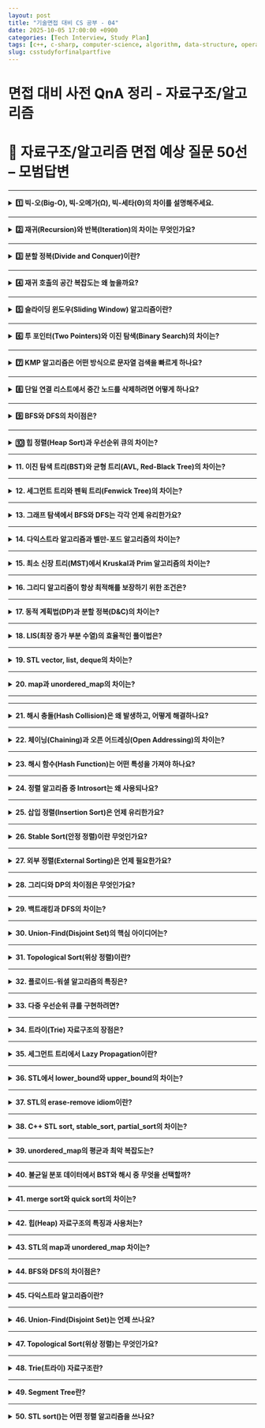 ```yaml
---
layout: post
title: "기술면접 대비 CS 공부 - 04"
date: 2025-10-05 17:00:00 +0900
categories: [Tech Interview, Study Plan]
tags: [c++, c-sharp, computer-science, algorithm, data-structure, operating-system, network, database, design-pattern, unity, unreal]
slug: csstudyforfinalpartfive
---
```


# 면접 대비 사전 QnA 정리 - 자료구조/알고리즘


# 🔷 자료구조/알고리즘 면접 예상 질문 50선 – 모범답변

---

<details>
<summary><strong>1️⃣ 빅-오(Big-O), 빅-오메가(Ω), 빅-세타(Θ)의 차이를 설명해주세요.</strong></summary>

<strong>🧠 핵심 요약</strong>  
- **Big-O:** 최악의 경우 시간복잡도  
- **Big-Ω:** 최선의 경우 시간복잡도  
- **Big-Θ:** 평균적인(상한과 하한이 동일한) 시간복잡도  

---

<strong>🔹 상세설명</strong>  
- **Big-O (Upper Bound)** : 알고리즘이 수행되는 *최대 실행 시간*의 상한을 의미합니다.  
  예: O(n²) → 입력이 커져도 n²보다 빠르다.  
- **Big-Ω (Lower Bound)** : 알고리즘이 보장하는 *최소 실행 시간*입니다.  
  예: Ω(n) → 최소 n번은 수행된다.  
- **Big-Θ (Tight Bound)** : 상한과 하한이 일치하는 경우, 평균적인 수행 시간입니다.  
  예: Θ(n log n) → 평균적으로 n log n 정도의 성능을 가진다.  

---

<strong>💬 면접식 답변</strong>  
Big-O는 “최악의 경우”, Big-Ω는 “최선의 경우”, Big-Θ는 “평균적인 경우”를 의미합니다.  
일반적으로 우리는 Big-O를 가장 많이 사용하며, 이는 알고리즘의 상한 복잡도를 통해  
성능을 보수적으로 평가하기 위함입니다.

</details>

---

<details>
<summary><strong>2️⃣ 재귀(Recursion)와 반복(Iteration)의 차이는 무엇인가요?</strong></summary>

<strong>🧠 핵심 요약</strong>  
- 재귀는 **함수 자신을 호출**하는 방식,  
- 반복은 **루프(while, for)** 를 통해 반복 수행하는 구조입니다.

---

<strong>🔹 상세설명</strong>  
- **재귀:**  
  - 함수 호출 스택을 사용  
  - 가독성 높지만 오버헤드가 큼  
  - 종료 조건(Base Case) 필수  
- **반복:**  
  - 변수만으로 루프 제어  
  - 메모리 효율적  
  - 상태를 명시적으로 관리해야 함  
- **꼬리 재귀 최적화:**  
  - 컴파일러가 마지막 호출을 반복문처럼 처리하여 스택 사용을 줄이는 최적화 기법.  

---

<strong>💬 면접식 답변</strong>  
재귀는 함수가 자기 자신을 호출하면서 문제를 분할하는 방식이고,  
반복은 명시적인 루프를 통해 상태를 갱신하며 해결합니다.  
재귀는 코드가 간결하지만 스택 오버플로우 위험이 있고,  
반복은 안정적이지만 구조가 다소 복잡할 수 있습니다.

</details>

---

<details>
<summary><strong>3️⃣ 분할 정복(Divide and Conquer)이란?</strong></summary>

<strong>🧠 핵심 요약</strong>  
문제를 **작은 부분으로 분할(Divide)** → 각 부분을 **재귀적으로 정복(Conquer)** →  
**결합(Combine)** 하는 알고리즘 설계 기법입니다.

---

<strong>🔹 상세설명</strong>  
- **대표 알고리즘:**  
  - Merge Sort, Quick Sort, Binary Search, FFT 등  
- **복잡도:** 대부분 O(n log n) 형태  
- **핵심 아이디어:**  
  - 동일한 하위 문제로 쪼개면 효율적  
  - 독립적인 부분 문제는 병렬화 가능  

---

<strong>💬 면접식 답변</strong>  
분할 정복은 큰 문제를 여러 개의 작은 문제로 나누고,  
각각을 해결한 뒤 결과를 합치는 방식입니다.  
대표적인 예로 Merge Sort나 Quick Sort가 있습니다.

</details>

---

<details>
<summary><strong>4️⃣ 재귀 호출의 공간 복잡도는 왜 높을까요?</strong></summary>

<strong>🧠 핵심 요약</strong>  
재귀는 호출될 때마다 **스택 프레임이 새로 생성**되기 때문에,  
함수 호출 깊이만큼의 추가 메모리를 사용합니다.

---

<strong>🔹 상세설명</strong>  
- 각 호출은 독립적인 **지역 변수, 매개변수, 반환 주소**를 포함한 스택 프레임을 생성  
- 깊은 재귀 → 스택 메모리 초과(Stack Overflow) 위험  
- 꼬리 재귀 최적화를 통해 일부 언어(C#, Scheme 등)는 이를 반복문으로 변환 가능  

---

<strong>💬 면접식 답변</strong>  
재귀 호출은 함수마다 스택에 새로운 프레임을 할당하기 때문에  
호출 깊이에 따라 공간 복잡도가 증가합니다.  
그래서 반복문으로 대체하거나 꼬리 재귀 최적화를 활용해 메모리 사용을 줄이기도 합니다.

</details>

---

<details>
<summary><strong>5️⃣ 슬라이딩 윈도우(Sliding Window) 알고리즘이란?</strong></summary>

<strong>🧠 핵심 요약</strong>  
배열이나 문자열에서 **연속된 구간(subarray)** 을 효율적으로 탐색하기 위한  
O(n) 시간 복잡도의 최적화 알고리즘입니다.

---

<strong>🔹 상세설명</strong>  
- **기본 원리:**  
  - 두 포인터를 사용해 윈도우의 시작과 끝을 관리  
  - 한쪽 포인터만 이동시켜 중복 계산 제거  
- **적용 사례:**  
  - 최대/최소 구간 합, 문자열 내 중복 문자 검사, 부분합 문제 등  
- **복잡도:**  
  - 시간 O(n), 공간 O(1) 또는 O(k)

---

<strong>💬 면접식 답변</strong>  
슬라이딩 윈도우는 배열 내의 연속된 부분을 효율적으로 탐색하는 기법으로,  
두 포인터를 이용해 이전 계산을 재활용하면서 불필요한 연산을 줄입니다.  
예를 들어, 최대 부분합이나 문자열 내 유효 윈도우 탐색 문제에서 자주 사용됩니다.

</details>

---

<details>
<summary><strong>6️⃣ 투 포인터(Two Pointers)와 이진 탐색(Binary Search)의 차이는?</strong></summary>

<strong>🧠 핵심 요약</strong>  
- 투 포인터: **선형적 탐색 기반의 구간 확장 기법**  
- 이진 탐색: **정렬된 배열에서 중간값 기준 절반씩 제거하는 탐색 기법**

---

<strong>🔹 상세설명</strong>  
- **Two Pointers:**  
  - 정렬/연속 데이터 기반  
  - 시작점과 끝점을 조절해 조건 만족  
  - O(n)  
- **Binary Search:**  
  - 정렬된 데이터 전제  
  - 중간값 기준으로 반씩 나누어 탐색  
  - O(log n)  

---

<strong>💬 면접식 답변</strong>  
투 포인터는 선형 탐색 기반으로 연속된 범위를 다루는 반면,  
이진 탐색은 정렬된 데이터에서 중간값을 기준으로 절반을 제거하는 방식입니다.  
문제 조건이 “연속 구간”이면 투 포인터,  
“정렬된 데이터의 특정 값 탐색”이면 이진 탐색을 씁니다.

</details>

---

<details>
<summary><strong>7️⃣ KMP 알고리즘은 어떤 방식으로 문자열 검색을 빠르게 하나요?</strong></summary>

<strong>🧠 핵심 요약</strong>  
KMP는 불일치가 발생했을 때 **이전 비교 정보를 활용하여 불필요한 재탐색을 피하는 문자열 탐색 알고리즘**입니다.

---

<strong>🔹 상세설명</strong>  
- **핵심:** Prefix-Suffix 배열(Partial Match Table)을 이용해 점프  
- **시간복잡도:** O(n + m)  
- **장점:** 불일치 발생 시 이미 일치한 접두사 정보를 활용  
- **비교:** Brute-Force는 O(nm)  

---

<strong>💬 면접식 답변</strong>  
KMP는 문자열 검색 시 접두사/접미사 일치 정보를 미리 계산해두고,  
불일치가 발생하더라도 중복 비교를 피하는 방식으로 동작합니다.  
결과적으로 모든 문자를 한 번씩만 비교하므로 O(n + m) 시간에 동작합니다.

</details>

---

<details>
<summary><strong>8️⃣ 단일 연결 리스트에서 중간 노드를 삭제하려면 어떻게 하나요?</strong></summary>

<strong>🧠 핵심 요약</strong>  
중간 노드를 삭제하려면 **다음 노드의 데이터를 현재 노드에 복사하고, 다음 노드를 건너뛰는 방식**을 사용합니다.

---

<strong>🔹 상세설명</strong>  
- **이유:** 단일 리스트는 이전 노드를 알 수 없음  
- **과정:**  
  1. next 노드의 값 복사  
  2. next 노드를 삭제  
- **복잡도:** O(1)  

---

<strong>💬 면접식 답변</strong>  
단일 연결 리스트에서는 이전 노드를 모를 수 있기 때문에,  
삭제하려는 노드에 다음 노드의 값을 덮어쓰고,  
그 다음 노드를 삭제하는 방식으로 중간 노드를 제거할 수 있습니다.

</details>

---

<details>
<summary><strong>9️⃣ BFS와 DFS의 차이점은?</strong></summary>

<strong>🧠 핵심 요약</strong>  
- BFS: **큐를 이용한 너비 우선 탐색**  
- DFS: **스택(또는 재귀)을 이용한 깊이 우선 탐색**

---

<strong>🔹 상세설명</strong>  
- **BFS:**  
  - 가까운 노드부터 방문  
  - 최단 경로 탐색에 적합  
  - 큐 사용  
- **DFS:**  
  - 한 경로를 끝까지 탐색  
  - 경로 탐색/백트래킹에 유용  
  - 재귀 또는 스택 사용  

---

<strong>💬 면접식 답변</strong>  
BFS는 가까운 노드부터 탐색하며 큐를 사용하고,  
DFS는 한 경로를 끝까지 탐색하며 스택을 사용합니다.  
그래서 BFS는 최단 경로, DFS는 경로 탐색 문제에 적합합니다.

</details>

---

<details>
<summary><strong>🔟 힙 정렬(Heap Sort)과 우선순위 큐의 차이는?</strong></summary>

<strong>🧠 핵심 요약</strong>  
둘 다 힙을 기반으로 하지만,  
**힙 정렬은 전체 데이터를 정렬**하고,  
**우선순위 큐는 필요한 원소만 순차적으로 관리**합니다.

---

<strong>🔹 상세설명</strong>  
- **힙 정렬:**  
  - 전체 정렬 수행 O(n log n)  
  - 불안정 정렬  
- **우선순위 큐:**  
  - 삽입/삭제 중심 O(log n)  
  - 전체 정렬은 아님  
- **차이점:**  
  - 목적의 차이 (전체 정렬 vs 실시간 우선순위 관리)

---

<strong>💬 면접식 답변</strong>  
힙 정렬은 전체 데이터를 힙 구조로 정렬하는 알고리즘이고,  
우선순위 큐는 삽입과 삭제 시 우선순위를 유지하는 자료구조입니다.  
즉, 정렬 전체를 목적으로 하느냐, 실시간 관리가 목적이냐의 차이입니다.

</details>

---

<details>
<summary><strong>11. 이진 탐색 트리(BST)와 균형 트리(AVL, Red-Black Tree)의 차이는?</strong></summary>

<strong>🧠 핵심 요약</strong>  
BST는 기본적으로 정렬된 트리 구조이지만,  
삽입 순서에 따라 편향될 수 있습니다.  
균형 트리는 삽입/삭제 시 높이를 자동으로 조정해 항상 O(log n) 복잡도를 유지합니다.

---

<strong>🔹 상세설명</strong>  
- **BST (Binary Search Tree)**  
  - 왼쪽 < 루트 < 오른쪽  
  - 평균 O(log n), 최악 O(n)  
- **AVL Tree**  
  - 높이 균형 트리, 회전으로 항상 균형 유지  
  - 탐색 빠름, 삽입/삭제는 다소 느림  
- **Red-Black Tree**  
  - 약한 균형 유지, 삽입/삭제 효율적  
  - STL의 map, set이 내부적으로 사용  

---

<strong>💬 면접식 답변</strong>  
BST는 정렬 탐색에 유용하지만 삽입 순서에 따라 편향될 수 있습니다.  
AVL과 Red-Black은 자동 균형 조정을 통해 항상 O(log n)을 보장하며,  
특히 Red-Black 트리는 C++ STL map과 set에서 사용됩니다.

</details>

---

<details>
<summary><strong>12. 세그먼트 트리와 펜윅 트리(Fenwick Tree)의 차이는?</strong></summary>

<strong>🧠 핵심 요약</strong>  
둘 다 구간 합이나 최소/최대값을 빠르게 계산하기 위한 자료구조지만,  
세그먼트 트리는 구조가 일반적이고, 펜윅 트리는 더 단순하고 메모리 효율적입니다.

---

<strong>🔹 상세설명</strong>  
- **세그먼트 트리:**  
  - 완전 이진 트리 기반  
  - 구간 합, 최소/최대 등 다양한 연산  
  - 공간 복잡도: O(4n)  
- **펜윅 트리:**  
  - 비트 연산 기반 (LSB 활용)  
  - 누적 합만 처리 가능  
  - 공간 복잡도: O(n)  

---

<strong>💬 면접식 답변</strong>  
세그먼트 트리는 범용적이며 구간 합, 최소값 등 다양한 연산에 쓰이고,  
펜윅 트리는 합계 전용이지만 구현이 간단하고 공간 효율이 좋습니다.

</details>

---

<details>
<summary><strong>13. 그래프 탐색에서 BFS와 DFS는 각각 언제 유리한가요?</strong></summary>

<strong>🧠 핵심 요약</strong>  
BFS는 최단 거리 탐색에,  
DFS는 깊은 탐색이나 백트래킹 문제에 유리합니다.

---

<strong>🔹 상세설명</strong>  
- **BFS:**  
  - 큐 사용, 너비 우선  
  - 최단 거리 탐색 (가중치 없음)  
- **DFS:**  
  - 스택/재귀 사용, 깊이 우선  
  - 백트래킹, 순열 생성에 적합  
- **복잡도:** 둘 다 O(V + E)

---

<strong>💬 면접식 답변</strong>  
BFS는 레벨 단위로 탐색해 최단 경로 문제에 적합하고,  
DFS는 경로 탐색, 순열, 백트래킹 문제에 자주 활용됩니다.

</details>

---

<details>
<summary><strong>14. 다익스트라 알고리즘과 벨만-포드 알고리즘의 차이는?</strong></summary>

<strong>🧠 핵심 요약</strong>  
둘 다 최단 경로 알고리즘이지만,  
다익스트라는 음수 가중치를 처리하지 못하고,  
벨만-포드는 음수 가중치까지 처리할 수 있습니다.

---

<strong>🔹 상세설명</strong>  
- **다익스트라:**  
  - O(E log V) (우선순위 큐)  
  - 음수 간선 불가  
- **벨만-포드:**  
  - O(VE)  
  - 음수 가중치/사이클 탐지 가능  
- **플로이드-워셜:**  
  - 모든 정점 쌍 최단경로 (O(V³))

---

<strong>💬 면접식 답변</strong>  
다익스트라는 양수 간선의 최단 경로를 빠르게 구할 수 있지만,  
음수 간선이 있다면 벨만-포드 알고리즘을 사용해야 합니다.  
벨만-포드는 음수 사이클 탐지도 가능합니다.

</details>

---

<details>
<summary><strong>15. 최소 신장 트리(MST)에서 Kruskal과 Prim 알고리즘의 차이는?</strong></summary>

<strong>🧠 핵심 요약</strong>  
Kruskal은 간선 중심 접근, Prim은 정점 중심 접근입니다.

---

<strong>🔹 상세설명</strong>  
- **Kruskal:**  
  - 간선을 가중치 순으로 정렬  
  - Union-Find로 사이클 방지  
  - 희소 그래프에 유리  
- **Prim:**  
  - 임의의 정점에서 시작, 인접 최소 간선 선택  
  - 밀집 그래프에 유리  

---

<strong>💬 면접식 답변</strong>  
Kruskal은 간선 위주로 최소 간선을 선택하고,  
Prim은 정점을 확장하며 최소 연결을 유지합니다.  
그래프가 희소하면 Kruskal, 밀집하면 Prim이 효율적입니다.

</details>

---

<details>
<summary><strong>16. 그리디 알고리즘이 항상 최적해를 보장하기 위한 조건은?</strong></summary>

<strong>🧠 핵심 요약</strong>  
그리디 알고리즘은 “매 순간 최선의 선택이 전체적으로도 최선”일 때만 최적해를 보장합니다.

---

<strong>🔹 상세설명</strong>  
- **필요 조건:**  
  - **탐욕적 선택 속성(Greedy Choice Property)**  
  - **최적 부분 구조(Optimal Substructure)**  
- **예시:**  
  - 거스름돈 문제(단위 일정할 때)  
  - 크루스칼/프림(MST), 허프만 코딩  

---

<strong>💬 면접식 답변</strong>  
그리디 알고리즘은 매 단계의 지역 최적해가 전역 최적해로 이어질 때만 성립합니다.  
그래서 탐욕적 선택 속성과 최적 부분 구조를 반드시 만족해야 합니다.

</details>

---

<details>
<summary><strong>17. 동적 계획법(DP)과 분할 정복(D&C)의 차이는?</strong></summary>

<strong>🧠 핵심 요약</strong>  
둘 다 문제를 나누는 방식이지만,  
DP는 **중복 부분 문제를 메모이제이션**으로 최적화합니다.

---

<strong>🔹 상세설명</strong>  
- **분할 정복:**  
  - 부분 문제 독립적  
  - 재귀 기반, 중복 계산 많음  
- **DP:**  
  - 부분 문제 중복 존재  
  - 결과를 저장(메모이제이션, 테이블화)  
  - 예: 피보나치, 배낭 문제  

---

<strong>💬 면접식 답변</strong>  
분할 정복은 문제를 나누어 해결하고 결합하는 구조지만,  
DP는 중복되는 계산을 캐싱하여 효율을 높입니다.  
즉, “분할 정복 + 저장”이 DP입니다.

</details>

---

<details>
<summary><strong>18. LIS(최장 증가 부분 수열)의 효율적인 풀이법은?</strong></summary>

<strong>🧠 핵심 요약</strong>  
이진 탐색을 활용해 O(N log N) 복잡도로 풀이할 수 있습니다.

---

<strong>🔹 상세설명</strong>  
- **기본 DP 방식:** O(N²)  
- **개선 방식:**  
  - 이진 탐색으로 부분 수열의 끝 원소 갱신  
  - `lower_bound`를 활용  
- **복원:** 추적 배열로 실제 수열 복원 가능  

---

<strong>💬 면접식 답변</strong>  
LIS는 단순 DP로는 O(N²)이지만,  
이진 탐색을 이용하면 O(N log N)으로 줄일 수 있습니다.  
C++의 `lower_bound`를 활용한 방식이 대표적입니다.

</details>

---

<details>
<summary><strong>19. STL vector, list, deque의 차이는?</strong></summary>

<strong>🧠 핵심 요약</strong>  
- **vector:** 연속된 메모리, 접근 빠름  
- **list:** 양방향 연결 리스트  
- **deque:** 양 끝 삽입/삭제가 빠름

---

<strong>🔹 상세설명</strong>  
| 컨테이너 | 내부 구조 | 랜덤 접근 | 삽입/삭제 | 특징 |
|-----------|------------|-------------|-------------|--------|
| vector | 배열 | O(1) | O(n) | 캐시 효율 우수 |
| list | 연결 리스트 | X | O(1) (노드 기준) | 양방향 순회 가능 |
| deque | 블록 메모리 | O(1) | O(1) (양 끝) | 양 끝 삽입 빠름 |

---

<strong>💬 면접식 답변</strong>  
vector는 접근이 빠르고, list는 중간 삽입이 빠릅니다.  
deque는 양쪽 끝 삽입/삭제에 최적화되어 있습니다.  
상황에 따라 접근 빈도나 삽입 패턴을 고려해 선택합니다.

</details>

---

<details>
<summary><strong>20. map과 unordered_map의 차이는?</strong></summary>

<strong>🧠 핵심 요약</strong>  
- **map:** 내부적으로 Red-Black Tree  
- **unordered_map:** 내부적으로 Hash Table  

---

<strong>🔹 상세설명</strong>  
| 구분 | map | unordered_map |
|------|-----|----------------|
| 내부 구조 | Red-Black Tree | Hash Table |
| 정렬 여부 | Key 정렬 | 순서 없음 |
| 탐색 복잡도 | O(log n) | 평균 O(1), 최악 O(n) |
| 메모리 사용 | 적음 | 많음 (버킷 관리) |

---

<strong>💬 면접식 답변</strong>  
map은 키가 자동 정렬되는 트리 기반 컨테이너로,  
탐색과 삽입이 O(log n)입니다.  
unordered_map은 해시 기반으로 평균 O(1) 속도를 가지지만,  
충돌이 많으면 성능이 저하될 수 있습니다.

</details>

---

---

<details>
<summary><strong>21. 해시 충돌(Hash Collision)은 왜 발생하고, 어떻게 해결하나요?</strong></summary>

<strong>🧠 핵심 요약</strong>  
서로 다른 키가 같은 해시 인덱스로 매핑될 때 충돌이 발생합니다.  
대표적인 해결 방식은 **체이닝(Chaining)** 과 **개방 주소법(Open Addressing)** 입니다.

---

<strong>🔹 상세설명</strong>  
- **충돌 원인:**  
  - 해시 함수의 불균일 분포  
  - 해시 테이블 크기 부족  
- **해결 방식:**  
  - **체이닝:** 같은 버킷에 연결 리스트로 저장  
  - **오픈 어드레싱:** 충돌 시 다른 슬롯 탐색 (선형, 제곱, 이중 해싱 등)  
- **성능:**  
  - 평균 O(1), 최악 O(n)

---

<strong>💬 면접식 답변</strong>  
해시 충돌은 서로 다른 키가 동일한 인덱스로 매핑될 때 발생합니다.  
보통 체이닝 방식으로 연결 리스트를 두거나,  
오픈 어드레싱으로 빈 슬롯을 찾아 해결합니다.

</details>

---

<details>
<summary><strong>22. 체이닝(Chaining)과 오픈 어드레싱(Open Addressing)의 차이는?</strong></summary>

<strong>🧠 핵심 요약</strong>  
체이닝은 버킷마다 리스트를 두는 구조,  
오픈 어드레싱은 빈 슬롯을 찾아 재배치하는 구조입니다.

---

<strong>🔹 상세설명</strong>  
| 구분 | 체이닝 | 오픈 어드레싱 |
|------|--------|----------------|
| 구조 | 버킷마다 연결 리스트 | 한 배열 내에서 재배치 |
| 공간 효율 | 낮음 | 높음 |
| 삭제 | 쉬움 | 어려움 (빈 공간 관리 필요) |
| 캐시 효율 | 낮음 | 높음 |
| C++ STL | unordered_map은 기본적으로 체이닝 사용 |

---

<strong>💬 면접식 답변</strong>  
체이닝은 충돌된 키를 리스트로 묶는 방식이고,  
오픈 어드레싱은 빈 슬롯을 탐색해 재배치하는 방식입니다.  
C++ unordered_map은 체이닝을 사용해 삭제를 단순화합니다.

</details>

---

<details>
<summary><strong>23. 해시 함수(Hash Function)는 어떤 특성을 가져야 하나요?</strong></summary>

<strong>🧠 핵심 요약</strong>  
좋은 해시 함수는 **균등성, 결정성, 계산 효율성**을 만족해야 합니다.

---

<strong>🔹 상세설명</strong>  
- **균등성(Uniformity):** 데이터가 버킷에 고르게 분포  
- **결정성(Deterministic):** 같은 입력 → 항상 같은 출력  
- **효율성(Efficiency):** 빠른 계산  
- **충돌 최소화:** 비트 마스킹, 소수 모듈로 연산 등 사용  

---

<strong>💬 면접식 답변</strong>  
좋은 해시 함수는 입력이 고르게 퍼지고, 계산이 빠르며,  
같은 입력에 항상 같은 결과를 내야 합니다.  
특히 해시 충돌을 줄이는 게 핵심입니다.

</details>

---

<details>
<summary><strong>24. 정렬 알고리즘 중 Introsort는 왜 사용되나요?</strong></summary>

<strong>🧠 핵심 요약</strong>  
Introsort는 **퀵정렬의 평균적 빠름 + 힙정렬의 안정된 최악 성능**을 결합한 하이브리드 정렬입니다.

---

<strong>🔹 상세설명</strong>  
- **구성:**  
  - 퀵정렬 사용  
  - 재귀 깊이가 일정 수준을 넘으면 힙정렬로 전환  
  - 소규모 데이터는 삽입정렬로 처리  
- **시간복잡도:** O(n log n)  
- **C++ STL의 std::sort에서 사용**

---

<strong>💬 면접식 답변</strong>  
Introsort는 평균적으로 빠른 퀵정렬을 사용하지만,  
편향 분할이 감지되면 힙정렬로 전환해 O(n log n)을 보장합니다.  
C++의 std::sort가 이 방식을 사용합니다.

</details>

---

<details>
<summary><strong>25. 삽입 정렬(Insertion Sort)은 언제 유리한가요?</strong></summary>

<strong>🧠 핵심 요약</strong>  
데이터 크기가 작거나, 이미 대부분 정렬된 경우 삽입 정렬이 효율적입니다.

---

<strong>🔹 상세설명</strong>  
- **시간복잡도:** O(n²), 최선 O(n)  
- **장점:** 구현 간단, 안정적(stable)  
- **적용:**  
  - 소규모 데이터 정렬  
  - Introsort, Merge Sort의 보조 정렬로 사용  

---

<strong>💬 면접식 답변</strong>  
삽입 정렬은 데이터가 거의 정렬되어 있거나 크기가 작을 때 효율적입니다.  
그래서 하이브리드 정렬(Introsort)에서도 부분 정렬에 사용됩니다.

</details>

---

<details>
<summary><strong>26. Stable Sort(안정 정렬)이란 무엇인가요?</strong></summary>

<strong>🧠 핵심 요약</strong>  
같은 값의 원소가 정렬 후에도 **입력 순서를 유지**하는 정렬입니다.

---

<strong>🔹 상세설명</strong>  
- **예시:** Merge Sort, Insertion Sort → 안정적  
- **비안정 정렬:** Quick Sort, Heap Sort  
- **필요한 경우:**  
  - 다중 키 정렬 (예: 이름, 점수)  
  - 정렬 후 순서 보존이 중요한 경우  

---

<strong>💬 면접식 답변</strong>  
안정 정렬은 동일한 값의 원소가 기존 순서를 유지하는 정렬입니다.  
대표적으로 Merge Sort와 Insertion Sort가 안정 정렬입니다.

</details>

---

<details>
<summary><strong>27. 외부 정렬(External Sorting)은 언제 필요한가요?</strong></summary>

<strong>🧠 핵심 요약</strong>  
데이터가 메모리에 한 번에 올라가지 않을 때,  
디스크 I/O를 고려한 정렬 알고리즘이 필요합니다.

---

<strong>🔹 상세설명</strong>  
- **적용 상황:** 대용량 로그, DB 파일  
- **구성:**  
  1. 데이터를 여러 블록으로 나누어 정렬  
  2. 외부 병합(External Merge)  
- **대표 알고리즘:** External Merge Sort  
- **복잡도:** O(n log n), I/O 최적화 중심  

---

<strong>💬 면접식 답변</strong>  
외부 정렬은 데이터가 메모리에 한 번에 들어오지 않을 때 사용합니다.  
보통 데이터를 여러 블록으로 나누어 각각 정렬 후,  
병합 단계에서 합치는 외부 병합 정렬을 사용합니다.

</details>

---

<details>
<summary><strong>28. 그리디와 DP의 차이점은 무엇인가요?</strong></summary>

<strong>🧠 핵심 요약</strong>  
그리디는 순간의 최적해를, DP는 전체 구조의 최적해를 구합니다.

---

<strong>🔹 상세설명</strong>  
| 구분 | 그리디 | 동적 계획법 |
|------|--------|--------------|
| 접근 방식 | 순간의 최선 선택 | 전체 상태 저장 |
| 중복 문제 | 없음 | 존재 |
| 최적 구조 | 항상 아님 | 항상 존재 |
| 예시 | 거스름돈, 허프만 코딩 | 배낭 문제, LIS |

---

<strong>💬 면접식 답변</strong>  
그리디는 순간의 최적해가 전체 최적해로 이어질 때만 유효하지만,  
DP는 모든 경우의 수를 저장하며 전체 최적해를 구합니다.

</details>

---

<details>
<summary><strong>29. 백트래킹과 DFS의 차이는?</strong></summary>

<strong>🧠 핵심 요약</strong>  
DFS는 깊이 탐색 자체이고,  
백트래킹은 DFS 중 조건을 만족하지 않으면 **조기 탈출(pruning)** 하는 전략입니다.

---

<strong>🔹 상세설명</strong>  
- **DFS:** 단순한 전체 탐색  
- **백트래킹:** 조건 불만족 시 탐색 중단  
- **예시:** N-Queen, 조합, 순열 생성  
- **복잡도 감소:** 가지치기를 통해 효율 상승  

---

<strong>💬 면접식 답변</strong>  
DFS는 전체 탐색을 의미하지만,  
백트래킹은 탐색 도중 조건을 만족하지 않으면 가지를 잘라 효율을 높이는 기법입니다.  
즉, DFS + 가지치기가 백트래킹입니다.

</details>

---

<details>
<summary><strong>30. Union-Find(Disjoint Set)의 핵심 아이디어는?</strong></summary>

<strong>🧠 핵심 요약</strong>  
집합의 연결 여부를 빠르게 확인하기 위한 자료구조로,  
대표 노드를 기준으로 병합(Union)과 탐색(Find)을 수행합니다.

---

<strong>🔹 상세설명</strong>  
- **핵심 연산:**  
  - `Find(x)` : 루트 노드 탐색 (Path Compression)  
  - `Union(a, b)` : 루트 병합 (Union by Rank)  
- **적용:** Kruskal MST, 네트워크 연결  
- **복잡도:** 거의 O(1)

---

<strong>💬 면접식 답변</strong>  
Union-Find는 노드들이 같은 그룹에 속하는지 빠르게 판단하는 자료구조입니다.  
Path Compression과 Rank 병합을 적용하면 거의 O(1)에 수렴합니다.

</details>

---

<details>
<summary><strong>31. Topological Sort(위상 정렬)이란?</strong></summary>

<strong>🧠 핵심 요약</strong>  
유향 비순환 그래프(DAG)의 정점을 **선행 관계에 맞게 정렬**하는 알고리즘입니다.

---

<strong>🔹 상세설명</strong>  
- **전제:** 사이클이 없어야 함  
- **방식:**  
  - 진입 차수가 0인 노드 큐에 삽입  
  - 큐에서 꺼내며 연결 간선 제거  
- **복잡도:** O(V + E)  

---

<strong>💬 면접식 답변</strong>  
위상 정렬은 선행 관계가 있는 작업을 순서대로 나열하는 알고리즘입니다.  
대표적으로 빌드 순서, 과목 이수 조건 같은 문제에서 활용됩니다.

</details>

---

<details>
<summary><strong>32. 플로이드-워셜 알고리즘의 특징은?</strong></summary>

<strong>🧠 핵심 요약</strong>  
모든 정점 쌍 간의 최단 경로를 구하는 DP 기반 알고리즘입니다.

---

<strong>🔹 상세설명</strong>  
- **동작 원리:**  
  - 중간 정점을 하나씩 고려하면서 거리 갱신  
- **복잡도:** O(V³)  
- **특징:** 음수 간선 가능 (사이클은 불가)  

---

<strong>💬 면접식 답변</strong>  
플로이드-워셜은 모든 정점 쌍의 최단 거리를 구하는 알고리즘으로,  
중간 정점을 점진적으로 고려하며 거리 행렬을 갱신합니다.

</details>

---

<details>
<summary><strong>33. 다중 우선순위 큐를 구현하려면?</strong></summary>

<strong>🧠 핵심 요약</strong>  
여러 개의 큐를 우선순위별로 두거나,  
하나의 힙에 `(priority, value)` 튜플로 저장해 관리합니다.

---

<strong>🔹 상세설명</strong>  
- **방법 1:** 계층형 큐 (queue of queues)  
- **방법 2:** pair 기반 힙 (`priority_queue<pair<int, T>>`)  
- **응용:** 작업 스케줄러, 프로세스 우선순위  

---

<strong>💬 면접식 답변</strong>  
다중 우선순위 큐는 우선순위가 다른 작업을 한 구조에서 관리할 때 사용합니다.  
보통 (priority, value) 튜플을 가진 힙으로 구현합니다.

</details>

---

<details>
<summary><strong>34. 트라이(Trie) 자료구조의 장점은?</strong></summary>

<strong>🧠 핵심 요약</strong>  
문자열 검색에서 중복 비교를 줄여,  
O(문자열 길이) 시간에 탐색을 수행할 수 있습니다.

---

<strong>🔹 상세설명</strong>  
- **특징:**  
  - 각 문자 단위로 노드 구성  
  - 공통 접두사 공유  
- **장점:** 빠른 검색, 자동 완성, 사전 구현  
- **단점:** 메모리 사용량 많음  

---

<strong>💬 면접식 답변</strong>  
트라이는 문자열을 문자 단위로 저장해 공통 접두사를 공유합니다.  
검색은 문자열 길이에 비례하므로 매우 빠르지만, 메모리를 많이 사용합니다.

</details>

---

<details>
<summary><strong>35. 세그먼트 트리에서 Lazy Propagation이란?</strong></summary>

<strong>🧠 핵심 요약</strong>  
대량의 구간 업데이트를 효율적으로 처리하기 위한 지연 갱신 기법입니다.

---

<strong>🔹 상세설명</strong>  
- **문제점:** 구간 단위로 값 변경 시 매번 전체 트리 갱신 필요 → 비효율적  
- **해결:** 갱신을 즉시 반영하지 않고, 필요한 시점에만 적용  
- **복잡도:** 구간 업데이트/쿼리 모두 O(log n)

---

<strong>💬 면접식 답변</strong>  
Lazy Propagation은 구간 업데이트를 한꺼번에 처리하지 않고,  
필요할 때만 갱신하는 방식입니다.  
이로써 세그먼트 트리의 성능을 O(log n)으로 유지할 수 있습니다.

</details>

---

<details>
<summary><strong>36. STL에서 lower_bound와 upper_bound의 차이는?</strong></summary>

<strong>🧠 핵심 요약</strong>  
- **lower_bound:** 주어진 값 이상(≥)의 첫 위치  
- **upper_bound:** 주어진 값 초과(>)의 첫 위치

---

<strong>🔹 상세설명</strong>  
- **기반:** 이진 탐색  
- **적용 컨테이너:** vector, set, map  
- **활용:** 구간 내 원소 개수, LIS 등  

---

<strong>💬 면접식 답변</strong>  
lower_bound는 주어진 값 이상인 첫 원소의 위치,  
upper_bound는 초과하는 첫 원소의 위치를 반환합니다.  
두 값을 빼면 해당 구간 내 개수를 알 수 있습니다.

</details>

---

<details>
<summary><strong>37. STL의 erase-remove idiom이란?</strong></summary>

<strong>🧠 핵심 요약</strong>  
vector에서 `erase()`와 `remove()`를 조합해 요소를 안전하게 제거하는 패턴입니다.

---

<strong>🔹 상세설명</strong>  
- **remove():** 값만 재배열, 실제 삭제 X  
- **erase():** 특정 구간을 실제로 제거  
- **패턴:**  
  ```cpp
  vec.erase(remove(vec.begin(), vec.end(), value), vec.end());
  ```  

---

<strong>💬 면접식 답변</strong>  
remove는 단순히 값들을 앞으로 당길 뿐 실제 삭제를 하지 않습니다.  
따라서 erase와 함께 써서 실제 메모리에서 요소를 제거해야 합니다.

</details>

---

<details>
<summary><strong>38. C++ STL sort, stable_sort, partial_sort의 차이는?</strong></summary>

<strong>🧠 핵심 요약</strong>  
- **sort:** 전체 정렬 (Introsort)  
- **stable_sort:** 순서 유지 정렬  
- **partial_sort:** 상위 N개만 정렬  

---

<strong>🔹 상세설명</strong>  
| 함수 | 특징 | 시간복잡도 |
|-------|--------|-------------|
| sort | 전체 정렬, 불안정 | O(n log n) |
| stable_sort | 순서 유지, 메모리 사용↑ | O(n log² n) |
| partial_sort | 상위 N개만 정렬 | O(n log k) |

---

<strong>💬 면접식 답변</strong>  
sort는 전체 정렬, stable_sort는 순서를 유지한 정렬,  
partial_sort는 상위 N개만 정렬하는 함수입니다.  
데이터 양에 따라 적절히 선택합니다.

</details>

---

<details>
<summary><strong>39. unordered_map의 평균과 최악 복잡도는?</strong></summary>

<strong>🧠 핵심 요약</strong>  
- 평균 시간복잡도: **O(1)**  
- 최악 시간복잡도: **O(n)** (해시 충돌이 심할 때)  
- 성능 유지 키포인트: **적절한 load_factor**, **리해시(rehash)**, **reserve**

---

<strong>🔹 상세설명</strong>  
- **평균 O(1)**: 해시 함수가 키들을 균등하게 분산시키고, 버킷 수가 충분할 때 평균적으로 삽입/탐색/삭제 모두 O(1)에 수렴합니다.  
- **최악 O(n)**: 충돌이 몰리면 특정 버킷의 체인이 길어져 선형 시간까지 악화될 수 있습니다.  
- **load_factor (부하율)**: `size() / bucket_count()` 로 계산되며, `max_load_factor()`를 초과하면 자동으로 리해시가 발생합니다.  
- **rehash / reserve**:  
  - `rehash(n)`: 최소 **n**개 이상의 버킷을 갖도록 재배치(강제 리해시).  
  - `reserve(n)`: **n**개의 요소를 수용할 수 있도록 필요한 버킷 수를 확보(보통 더 직관적).  
- **커스텀 해시**: 균등 분포를 위해 키 특성에 맞는 해시 함수를 정의하면 충돌을 줄일 수 있습니다.  
- **메모리 트레이드오프**: 버킷을 넉넉히 잡으면 시간은 빨라지지만 메모리 사용량이 증가합니다.

---

<strong>💬 면접식 답변</strong>  
`unordered_map`은 평균적으로 삽입/탐색/삭제가 O(1)이지만, 해시 충돌이 심하면 최악의 경우 O(n)까지 악화될 수 있습니다.  
그래서 `max_load_factor`를 적절히 설정하고, 대량 삽입 전에 `reserve`로 버킷을 넉넉히 확보해 리해시 비용을 줄이는 편이 좋습니다.  
또한 키 특성에 맞는 커스텀 해시를 사용하면 충돌 확률을 낮출 수 있습니다.

</details>

---

<details>
<summary><strong>40. 불균일 분포 데이터에서 BST와 해시 중 무엇을 선택할까?</strong></summary>

<strong>🧠 핵심 요약</strong>  
- **해시**: 평균 O(1) 성능이지만 **키 분포/충돌**에 민감하고 **순서성이 없음**.  
- **균형 BST(map)**: 항상 **O(log n)** 보장, **정렬/범위 쿼리/순회**에 강함.  
- **결론**: 순서/범위가 필요하거나 키 분포가 나쁠 때는 **균형 BST**,  
  단순 키→값 조회가 대부분이고 분포가 괜찮다면 **해시**.

---

<strong>🔹 상세설명</strong>  
- **해시(unordered_map)**  
  - 장점: 평균 O(1) 접근, 간단한 키→값 조회에 매우 빠름.  
  - 단점: 순서 없음(정렬·범위 질의 불리), 충돌·리해시 비용, 부하율 관리 필요.  
  - 불균일(스키유) 분포: 특정 패턴의 키가 충돌을 유발하면 최악 O(n)로 떨어질 위험이 존재.  
- **균형 BST(map, Red-Black Tree)**  
  - 장점: **항상 O(log n)**, **정렬 유지**, **lower_bound/upper_bound**, **범위 반복(range iteration)** 지원.  
  - 단점: 상수계수가 커서 해시 대비 단순 조회에서는 느릴 수 있음.  
- **의사결정 체크리스트**  
  1) **정렬/순서/범위 쿼리**가 필요한가? → **map**  
  2) 데이터 분포가 **스키유**하거나 키가 해싱에 **불리한 패턴**인가? → **map** 고려  
  3) 대부분이 **정확한 키 조회**이고, 메모리를 더 써도 괜찮은가? → **unordered_map**  
  4) **메모리/캐시 효율**이 중요한가? → 연속 메모리 구조(vector + 이진탐색) 대안도 검토  

---

<strong>💬 면접식 답변</strong>  
키 분포가 불균일하면 `unordered_map`의 충돌로 인해 최악 성능이 나올 수 있어요.  
정렬 유지와 범위 질의가 필요하거나 안정적인 성능 보장이 중요하다면 **균형 BST(map)**가 더 적합합니다.  
반대로 단순 조회가 대부분이고 평균 성능 극대화가 목표라면 **unordered_map**이 유리하죠.  
상황에 따라 **lower/upper_bound** 같은 트리 기반 연산과, **부하율 관리 + reserve**를 갖춘 해시의 트레이드오프를 비교해 결정합니다.

</details>

---

<details>
<summary><strong>41. merge sort와 quick sort의 차이는?</strong></summary>

<strong>🧠 핵심 요약</strong>  
- Merge Sort: **O(n log n)** 안정적, 분할 후 **병합 단계** 중심.  
- Quick Sort: 평균 **O(n log n)**, 최악 **O(n²)**, **분할 중심** 정렬.  
- Quick Sort는 **in-place**로 공간 효율적, Merge Sort는 **안정성**이 뛰어남.

---

<strong>🔹 상세설명</strong>  
- **Merge Sort**  
  - 분할(half split) → 정렬된 서브 리스트 → 병합 단계로 완성.  
  - 항상 O(n log n) 보장, 하지만 추가 메모리 공간 필요.  
  - 안정 정렬(stable)이라 데이터 순서를 유지함.  
- **Quick Sort**  
  - pivot을 기준으로 분할(partition) → 재귀 정렬.  
  - 평균은 O(n log n), 하지만 pivot이 편향되면 O(n²).  
  - 공간 효율 높고, 캐시 친화적(cache-friendly).  
  - 불안정 정렬(unstable).  
- **실제 구현에서** Quick Sort는 평균적으로 빠르지만, 안정성과 worst-case 보장이 필요한 경우 Merge Sort가 선호됨.

---

<strong>💬 면접식 답변</strong>  
Merge Sort는 항상 O(n log n)이고 안정적이지만 메모리 사용량이 많습니다.  
반면 Quick Sort는 메모리 효율이 좋고 평균적으로 빠르지만 pivot 선택이 나쁘면 O(n²)까지 떨어질 수 있습니다.  
그래서 STL의 `std::sort`는 Quick, Heap, Insertion을 조합한 Introsort 방식을 사용합니다.

</details>

---

<details>
<summary><strong>42. 힙(Heap) 자료구조의 특징과 사용처는?</strong></summary>

<strong>🧠 핵심 요약</strong>  
- 완전이진트리 기반의 **우선순위 큐 구조**.  
- 삽입/삭제 **O(log n)**.  
- **최대/최소값 추출에 효율적**.  

---

<strong>🔹 상세설명</strong>  
- **Heap의 핵심 특성**: 부모 노드가 항상 자식보다 크거나 작다는 **heap property** 유지.  
- **최대힙(Max-Heap)**: root가 항상 가장 큼.  
- **최소힙(Min-Heap)**: root가 항상 가장 작음.  
- **배열 기반 구현**으로 index 0부터 시작,  
  - `parent = i/2`, `left = 2i+1`, `right = 2i+2`.  
- **주요 사용처**  
  - 우선순위 큐(priority_queue)  
  - 다익스트라(Dijkstra), A* 탐색  
  - K번째 원소 찾기 문제  

---

<strong>💬 면접식 답변</strong>  
힙은 완전이진트리 기반의 우선순위 큐 구조로, 삽입/삭제가 O(log n)입니다.  
가장 큰 값이나 작은 값을 빠르게 얻고 싶을 때 유용하며, STL에서는 `std::priority_queue`로 쉽게 구현할 수 있습니다.

</details>

---

<details>
<summary><strong>43. STL의 map과 unordered_map 차이는?</strong></summary>

<strong>🧠 핵심 요약</strong>  
- `map`: **정렬**된 Red-Black Tree 기반, **O(log n)**  
- `unordered_map`: **해시 기반**, **평균 O(1)**  
- `map`은 **순서 필요**, `unordered_map`은 **속도 우선**

---

<strong>🔹 상세설명</strong>  
- `map`:  
  - 내부적으로 **Red-Black Tree** 구조.  
  - 키가 항상 정렬되어 유지.  
  - `lower_bound`, `upper_bound`, `begin~end` 순회 가능.  
  - 삽입/탐색/삭제 O(log n).  
- `unordered_map`:  
  - **해시 테이블** 기반.  
  - 평균 O(1), 최악 O(n).  
  - 순서가 없고, 키 중복 불가.  
  - `reserve()`를 통해 리해시 방지 가능.  

---

<strong>💬 면접식 답변</strong>  
`map`은 정렬된 탐색이 필요한 경우, `unordered_map`은 빠른 해시 기반 조회가 필요한 경우 사용합니다.  
예를 들어 순차 순회가 필요하면 map을, 단순한 key-value 조회면 unordered_map을 사용합니다.

</details>

---

<details>
<summary><strong>44. BFS와 DFS의 차이점은?</strong></summary>

<strong>🧠 핵심 요약</strong>  
- BFS: **너비 우선 탐색**, Queue 사용  
- DFS: **깊이 우선 탐색**, Stack/재귀 사용  
- BFS: **최단거리 탐색**, DFS: **모든 경로 탐색**

---

<strong>🔹 상세설명</strong>  
- **BFS (Breadth First Search)**  
  - 큐를 사용하며, 가까운 노드부터 탐색.  
  - 가중치 없는 그래프에서 최단거리 탐색에 적합.  
- **DFS (Depth First Search)**  
  - 재귀나 스택을 이용.  
  - 경로 존재 여부 확인, 백트래킹 기반 탐색에 적합.  
- **복잡도**: 두 알고리즘 모두 O(V+E).  

---

<strong>💬 면접식 답변</strong>  
BFS는 Queue 기반으로 가까운 노드부터 탐색하며, 최단 경로를 찾을 때 사용됩니다.  
DFS는 Stack 기반으로 깊이 탐색을 하며, 백트래킹 문제나 미로 탐색에 적합합니다.

</details>

---

<details>
<summary><strong>45. 다익스트라 알고리즘이란?</strong></summary>

<strong>🧠 핵심 요약</strong>  
- 가중치가 **양수**인 그래프에서 **최단 경로 탐색** 알고리즘.  
- **우선순위 큐(Heap)** 기반 구현.  

---

<strong>🔹 상세설명</strong>  
- 시작 노드에서 다른 모든 노드까지의 최소 비용 계산.  
- 음수 가중치 불가 (Bellman-Ford 필요).  
- 매 반복마다 최소 거리 정점을 선택해 거리 갱신.  
- **시간복잡도**: O(E log V).  
- **활용 예시**: 네비게이션, 라우팅 알고리즘, 경로 탐색.

---

<strong>💬 면접식 답변</strong>  
다익스트라는 양수 가중치 그래프의 최단 경로 탐색 알고리즘입니다.  
우선순위 큐를 사용해 매번 가장 짧은 경로를 가진 정점을 선택하고 인접 노드의 거리를 갱신합니다.

</details>

---

<details>
<summary><strong>46. Union-Find(Disjoint Set)는 언제 쓰나요?</strong></summary>

<strong>🧠 핵심 요약</strong>  
- 서로소 집합 관리 자료구조.  
- 대표 사용처: **네트워크 연결, MST(크루스칼)**  
- 핵심 연산: **Find**, **Union**, **Path Compression**

---

<strong>🔹 상세설명</strong>  
- **Union(x, y)**: 두 집합을 합침.  
- **Find(x)**: x가 속한 집합의 루트를 찾음.  
- **Path Compression**: 재귀를 통해 루트를 갱신하여 시간 단축.  
- **시간복잡도**: 거의 O(1) (Inverse Ackermann).  

---

<strong>💬 면접식 답변</strong>  
Union-Find는 집합의 연결 여부를 빠르게 판단하기 위한 구조입니다.  
예를 들어 크루스칼 알고리즘에서 사이클을 방지하기 위해 두 노드의 루트를 비교할 때 사용합니다.

</details>

---

<details>
<summary><strong>47. Topological Sort(위상 정렬)는 무엇인가요?</strong></summary>

<strong>🧠 핵심 요약</strong>  
- **방향 비순환 그래프(DAG)**에서 노드 간 **선행 순서 결정**.  
- **진입차수(indegree)** 기반 탐색.

---

<strong>🔹 상세설명</strong>  
- **정의**: A → B 관계가 있을 때, A가 B보다 먼저 나오는 정렬.  
- **알고리즘**:  
  1) 진입차수가 0인 노드를 큐에 삽입  
  2) 꺼내며 간선 제거, 새로 진입차수 0인 노드 추가  
- **활용**: 빌드 순서, 과목 이수, 작업 의존성 분석  

---

<strong>💬 면접식 답변</strong>  
위상 정렬은 DAG에서 선행 관계가 있는 작업 순서를 정리하는 알고리즘입니다.  
예를 들어 "A가 끝나야 B가 시작되는" 빌드 시스템이나 과목 이수 조건 같은 문제에 적용됩니다.

</details>

---

<details>
<summary><strong>48. Trie(트라이) 자료구조란?</strong></summary>

<strong>🧠 핵심 요약</strong>  
- 문자열 탐색을 위한 트리 구조.  
- **Prefix(접두사)** 기반 검색 효율화.  

---

<strong>🔹 상세설명</strong>  
- **노드 구조**: 각 문자를 자식 노드로 가짐.  
- 문자열 삽입/탐색: O(L) (L = 문자열 길이).  
- **활용 예시**: 자동완성, 사전(dictionary), 접두사 필터링.  
- **공간 절약형 구현**: HashMap + End-of-Word flag로 관리.  

---

<strong>💬 면접식 답변</strong>  
Trie는 문자열을 접두사 단위로 분기하는 트리입니다.  
검색 시간이 문자열 길이에 비례해 일정하고, 자동완성이나 사전 검색 같은 기능에서 자주 사용됩니다.

</details>

---

<details>
<summary><strong>49. Segment Tree란?</strong></summary>

<strong>🧠 핵심 요약</strong>  
- 구간 합, 최솟값/최댓값 등을 빠르게 구하는 트리 구조.  
- **시간복잡도 O(log n)**로 구간 질의와 업데이트 처리.

---

<strong>🔹 상세설명</strong>  
- 완전이진트리 형태로 배열 구간 정보를 저장.  
- 구간 [l, r] 쿼리 처리 시 트리를 따라 부분합 계산.  
- Lazy Propagation으로 대규모 업데이트 최적화.  
- Fenwick Tree보다 구현 복잡하지만 더 유연함.

---

<strong>💬 면접식 답변</strong>  
Segment Tree는 배열의 특정 구간 합이나 최댓값을 빠르게 구할 때 사용됩니다.  
업데이트와 질의가 모두 O(log n)에 가능해 실시간 데이터 처리에 적합합니다.

</details>

---

<details>
<summary><strong>50. STL sort()는 어떤 정렬 알고리즘을 쓰나요?</strong></summary>

<strong>🧠 핵심 요약</strong>  
- **Introsort**: Quick Sort + Heap Sort + Insertion Sort 혼합  
- 입력 크기, 깊이에 따라 동적으로 선택

---

<strong>🔹 상세설명</strong>  
- 초기에는 Quick Sort로 수행  
- 재귀 깊이가 일정 이상이면 Heap Sort로 전환 (worst-case 방지)  
- 작은 구간은 Insertion Sort로 최적화  
- 즉, 평균 O(n log n), 최악 O(n log n) 보장  
- stable 버전은 `std::stable_sort()` (Merge 기반)

---

<strong>💬 면접식 답변</strong>  
STL의 `std::sort`는 Introsort를 사용합니다.  
처음엔 Quick Sort로 빠르게 정렬하다가 재귀 깊이가 깊어지면 Heap Sort로 바꾸고, 작은 구간은 Insertion Sort를 적용해 전체 성능을 최적화합니다.

</details>
